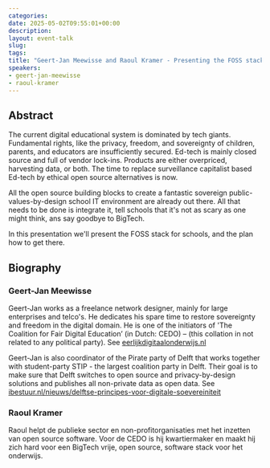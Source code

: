 ```yaml
---
categories:
date: 2025-05-02T09:55:01+00:00
description:
layout: event-talk
slug:
tags:
title: "Geert-Jan Meewisse and Raoul Kramer - Presenting the FOSS stack for schools"
speakers:
- geert-jan-meewisse
- raoul-kramer
---
```


## Abstract

The current digital educational system is dominated by tech giants. Fundamental rights, like the privacy, freedom, and sovereignty of children, parents, and educators are insufficiently secured. Ed-tech is mainly closed source and full of vendor lock-ins. Products are either overpriced, harvesting data, or both. The time to replace surveillance capitalist based Ed-tech by ethical open source alternatives is now.

All the open source building blocks to create a fantastic sovereign public-values-by-design school IT environment are already out there. All that needs to be done is integrate it, tell schools that it's not as scary as one might think, ans say goodbye to BigTech.  

In this presentation we'll present the FOSS stack for schools, and the plan how to get there.

## Biography

### Geert-Jan Meewisse

Geert-Jan works as a freelance network designer, mainly for large enterprises and telco's. He dedicates his spare time to restore sovereignty and freedom in the digital domain. He is one of the initiators of 'The Coalition for Fair Digital Education’ (in Dutch: CEDO) – (this collation in not related to any political party). See [eerlijkdigitaalonderwijs.nl](https://eerlijkdigitaalonderwijs.nl)

Geert-Jan is also coordinator of the Pirate party of Delft that works together with student-party STIP - the largest coalition party in Delft. Their goal is to make sure that Delft switches to open source and privacy-by-design solutions and publishes all non-private data as open data. See [ibestuur.nl/nieuws/delftse-principes-voor-digitale-soevereiniteit](https://ibestuur.nl/nieuws/delftse-principes-voor-digitale-soevereiniteit)

### Raoul Kramer

Raoul helpt de publieke sector en non-profitorganisaties met het inzetten van open source software. Voor de CEDO is hij kwartiermaker en maakt hij zich hard voor een BigTech vrije, open source, software stack voor het onderwijs.
